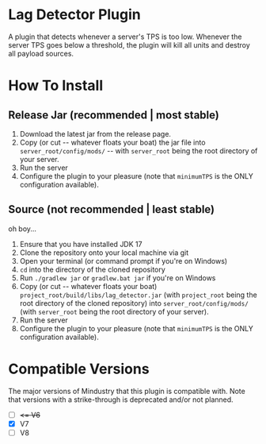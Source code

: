 # Lag Detector Plugin
A plugin that detects whenever a server's TPS is too low. Whenever the server TPS goes below a threshold, 
the plugin will kill all units and destroy all payload sources.

# How To Install
## Release Jar (recommended | most stable)
1. Download the latest jar from the release page.
2. Copy (or cut -- whatever floats your boat) the jar file into `server_root/config/mods/` -- with 
   `server_root` being the root directory of your server.
3. Run the server
4. Configure the plugin to your pleasure (note that `minimumTPS` is the ONLY configuration available).

## Source (not recommended | least stable)
oh boy...
1. Ensure that you have installed JDK 17
2. Clone the repository onto your local machine via git
3. Open your terminal (or command prompt if you're on Windows)
4. `cd` into the directory of the cloned repository
5. Run `./gradlew jar` or `gradlew.bat jar` if you're on Windows
6. Copy (or cut -- whatever floats your boat) `project_root/build/libs/lag_detector.jar` (with `project_root`
   being the root directory of the cloned repository) into `server_root/config/mods/` (with `server_root` 
   being the root directory of your server).
7. Run the server
8. Configure the plugin to your pleasure (note that `minimumTPS` is the ONLY configuration available).

# Compatible Versions
The major versions of Mindustry that this plugin is compatible with. Note that versions with a
strike-through is deprecated and/or not planned.
- [ ] ~~<= V6~~
- [x] V7
- [ ] V8
